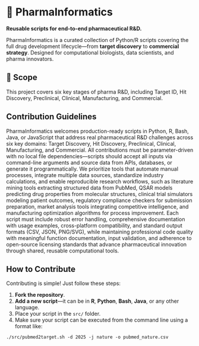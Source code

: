 # 💊 PharmaInformatics

**Reusable scripts for end-to-end pharmaceutical R&D.**

PharmaInformatics is a curated collection of Python/R scripts covering the full drug development lifecycle—from **target discovery** to **commercial strategy**. Designed for computational biologists, data scientists, and pharma innovators.

## 🧪 Scope

This project covers six key stages of pharma R&D, including Target ID, Hit Discovery, Preclinical, Clinical, Manufacturing, and Commercial.

## Contribution Guidelines

PharmaInformatics welcomes production-ready scripts in Python, R, Bash, Java, or JavaScript that address real pharmaceutical R&D challenges across six key domains: Target Discovery, Hit Discovery, Preclinical, Clinical, Manufacturing, and Commercial. All contributions must be parameter-driven with no local file dependencies—scripts should accept all inputs via command-line arguments and source data from APIs, databases, or generate it programmatically. We prioritize tools that automate manual processes, integrate multiple data sources, standardize industry calculations, and enable reproducible research workflows, such as literature mining tools extracting structured data from PubMed, QSAR models predicting drug properties from molecular structures, clinical trial simulators modeling patient outcomes, regulatory compliance checkers for submission preparation, market analysis tools integrating competitive intelligence, and manufacturing optimization algorithms for process improvement. Each script must include robust error handling, comprehensive documentation with usage examples, cross-platform compatibility, and standard output formats (CSV, JSON, PNG/SVG), while maintaining professional code quality with meaningful function documentation, input validation, and adherence to open-source licensing standards that advance pharmaceutical innovation through shared, reusable computational tools.

## How to Contribute

Contributing is simple! Just follow these steps:

1. **Fork the repository**.
2. **Add a new script**—it can be in **R**, **Python**, **Bash**, **Java**, or any other language.
3. Place your script in the `src/` folder.
4. Make sure your script can be executed from the command line using a format like:

```
./src/pubmed2target.sh -d 2025 -j nature -o pubmed_nature.csv
```
